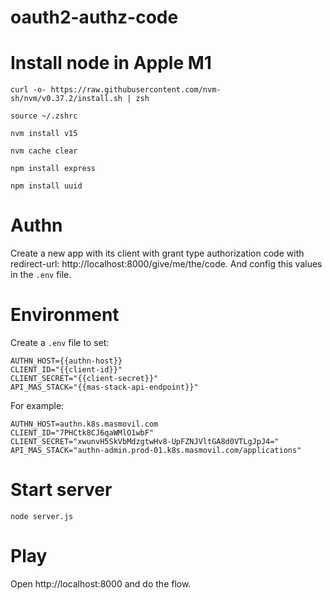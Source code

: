 # oauth2-authz-code

# Install node in Apple M1
```
curl -o- https://raw.githubusercontent.com/nvm-sh/nvm/v0.37.2/install.sh | zsh

source ~/.zshrc

nvm install v15

nvm cache clear

npm install express

npm install uuid
```
# Authn
Create a new app with its client with grant type authorization code with redirect-url: http://localhost:8000/give/me/the/code. And config this values in the `.env` file.

# Environment
Create a `.env` file to set:
```
AUTHN_HOST={{authn-host}}
CLIENT_ID="{{client-id}}"
CLIENT_SECRET="{{client-secret}}"
API_MAS_STACK="{{mas-stack-api-endpoint}}"
``` 

For example:
```
AUTHN_HOST=authn.k8s.masmovil.com
CLIENT_ID="7PHCtk8CJ6qaWMlO1wbF"
CLIENT_SECRET="xwunvH5SkVbMdzgtwHv8-UpFZNJVltGA8d0VTLgJpJ4="
API_MAS_STACK="authn-admin.prod-01.k8s.masmovil.com/applications"
```


# Start server
`node server.js`

# Play
Open http://localhost:8000 and do the flow.